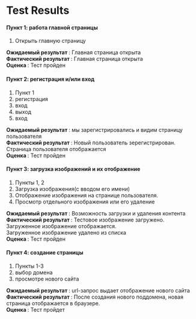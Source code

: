 
# Test Results

<h4> Пункт 1: работа главной страницы </h4>

1. Открыть главную страницу

<b> Ожидаемый результат </b>: Главная страница открыта<br>
<b> Фактический результат </b>:  Главная страница открыта<br> 
<b> Оценка </b>: Тест пройден<br>

<h4> Пункт 2: регистрация и/или вход </h4>

1. Пункт 1
2. регистрация
3. вход
4. выход
5. вход

<b> Ожидаемый результат </b>: мы зарегистрировались и видим страницу пользователя <br>
<b> Фактический результат </b>:  Новый пользователь зерегистрирован. Страница пользователя отображается<br>
<b> Оценка </b>: Тест пройден<br>

<h4> Пункт 3: загрузка изображений и их отображение </h4>

1. Пункты 1, 2
2. Загрузка изображения(с вводом его имени)
3. Отображение изображения на странице пользователя.
4. Просмотр отдельного изображения или его удаление

<b> Ожидаемый результат </b>: Возможность загрузки и удаления контента <br>
<b> Фактический результат </b>:  Тестовое изображение загружено. Загруженное изображение отображается.<br>
Загруженное изображение удалено из списка<br>
<b> Оценка </b>:  Тест пройден<br>

<h4> Пункт 4: создание страницы </h4>

1. Пункты 1-3 
2. выбор домена
3. просмотре нового сайта

<b> Ожидаемый результат </b>: url-запрос выдает отображение нового сайта <br>
<b> Фактический результат </b>: После создания нового поддомена, новая страница отображается в браузере.<br>
<b> Оценка </b>: Тест пройдет<br>
